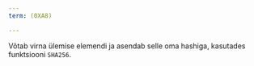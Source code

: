 ```yaml
---
term: (0XA8)

---
```

Võtab virna ülemise elemendi ja asendab selle oma hashiga, kasutades funktsiooni `SHA256`.